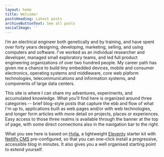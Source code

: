 ```yaml
---
layout: home
title: Welcome!
postsHeading: Latest posts
archiveButtonText: See all posts
socialImage: ''
---
```

I’m an electrical engineer both genetically and by training, and have spent over forty years designing, developing, marketing, selling, and using computers and software. I’ve worked as an individual researcher and developer, managed small exploratory teams, and led full product engineering organizations of over two hundred people. My career path has given me a chance to build tiny embedded devices, mobile and consumer electronics, operating systems and middleware, core web plaform technologies, telecommunications and information systems, and components of large data centers.

This site is where I can share my adventures, experiments, and accumulated knowledge. What you'll find here is organized around three categories -- brief blog-style posts that capture the ebb and flow of what I'm up to, applications built as web pages and/or with web technologies, and longer form articles with more detail on projects, places or experiences. Easy access to those three realms is available through the banner at the top of page, with some direct connections also in the navigation bar to the right. 

What you see here is based on [Hylia](https://hylia.website), a lightweight [Eleventy](https://11ty.io) starter kit with [Netlify CMS](https://www.netlifycms.org/) pre-configured, so that you can one-click install a progressive, accessible blog in minutes. It also gives you a well organised starting point to extend yourself.
